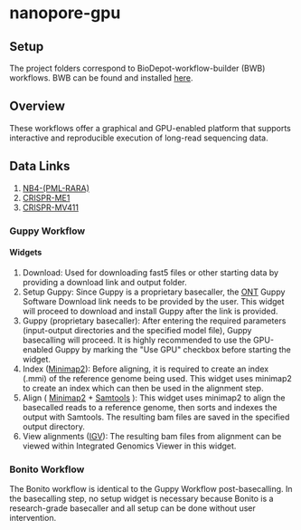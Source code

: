 # nanopore-gpu

## Setup
The project folders correspond to BioDepot-workflow-builder (BWB) workflows. BWB can be found and installed [here](https://github.com/BioDepot/BioDepot-workflow-builder).

## Overview
These workflows offer a graphical and GPU-enabled platform that supports interactive and reproducible execution of long-read sequencing data. 

## Data Links
<ol>
  <li><a href="https://drive.google.com/drive/folders/1tYN8oDKNiMRQLNzQrpdljmAIumikyYkG?usp=sharing">NB4-(PML-RARA) </a></li>
  <li><a href="https://drive.google.com/drive/folders/1S0HvJcPCKpivUGMyVRq91WQhCUA9WY40?usp=sharing">CRISPR-ME1</a></li>
  <li><a href="https://drive.google.com/drive/folders/18jBPVRAtFLOcLcoN-j_y2OYT4jUjdsJF?usp=sharing">CRISPR-MV411</a></li>
</ol>

### Guppy Workflow
#### Widgets
<ol>
  <li>Download: Used for downloading fast5 files or other starting data by providing a download link and output folder.</li> 
  <li>Setup Guppy: Since Guppy is a proprietary basecaller, the <a href="https://nanoporetech.com/">ONT</a> Guppy Software Download link needs to be provided by the user. This widget will proceed to download and install Guppy after the link is provided.</li> 
  <li>Guppy (proprietary basecaller): After entering the required parameters (input-output directories and the specified model file), Guppy basecalling will proceed. It is highly recommended to use the GPU-enabled Guppy by marking the "Use GPU" checkbox before starting the widget.</li>
  <li>Index (<a href="https://github.com/lh3/minimap2">Minimap2</a>): Before aligning, it is required to create an index (.mmi) of the reference genome being used. This widget uses minimap2 to create an index which can then be used in the alignment step.</li>
  <li>Align ( <a href="https://github.com/lh3/minimap2">Minimap2</a> + <a href="http://www.htslib.org/">Samtools</a> ): This widget uses minimap2 to align the basecalled reads to a reference genome, then sorts and indexes the output with Samtools. The resulting bam files are saved in the specified output directory.</li>
  <li>View alignments (<a href="https://software.broadinstitute.org/software/igv/">IGV</a>): The resulting bam files from alignment can be viewed within Integrated Genomics Viewer in this widget.</li>
</ol>

### Bonito Workflow
The Bonito workflow is identical to the Guppy Workflow post-basecalling. In the basecalling step, no setup widget is necessary because Bonito is a research-grade basecaller and all setup can be done without user intervention.
